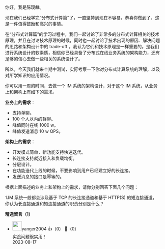 你好，我是陈现麟。

现在我们已经学完“分布式计算篇”了，一直坚持到现在不容易，恭喜你做到了，这是一件值得鼓励和高兴的事情。

在“分布式计算篇”的学习过程中，我们一起讨论了非常多的分布式计算相关的技术原理，并且在讨论技术原理的时候，同时也一起讨论了技术出现的原因、解决问题的思路和架构设计中的 trade-off 。我认为它们和技术原理是一样重要的，是我们进行系统设计的软素质，相信你已经具备了分布式在线业务系统的架构能力，还有足够的信心去做一些相关的系统设计了。

所以，今天我们就来个期中测试，实际考察一下你对分布式计算系统的理解，以及对所学知识的应用情况。

你可以用一周的时间，去做一个 IM 系统的架构设计，对于这个 IM 系统，从业务上和架构上有如下的需求。

**业务上的需求**：

- 支持单聊。
- 100 个人以内的群聊。
- 峰值同时在线 1000 w。
- 峰值发送消息 10 w QPS。

**架构上的需求**：

- 开发模式简单，新功能支持快速迭代。
- 长连接支持就近接入和负载均衡。
- 分层设计。
- 在功能迭代上线的时候，不要影响到用户已经建立好的长连接。
- 发送消息的接口是幂等的。

根据上面描述的业务上和架构上的需求，请你分别回答下面几个问题：

1.IM 系统一般都会涉及基于 TCP 的长连接通道和基于 HTTP(S) 的短连接通道，你认为长连接通道和短连接通道的职责分别是什么？
<div><strong>精选留言（1）</strong></div><ul>
<li><img src="http://thirdwx.qlogo.cn/mmopen/vi_32/DYAIOgq83erms9qcIFYZ4npgLYPu1QgxQyaXcj64ZBicNVeBRWcYUpCZ9p0BGsrEcX8heibMLCV4Gde4P9pf7PjA/132" width="30px"><span>yanger2004</span> 👍（0） 💬（0）<div>实战问题很实用！</div>2023-08-17</li><br/>
</ul>